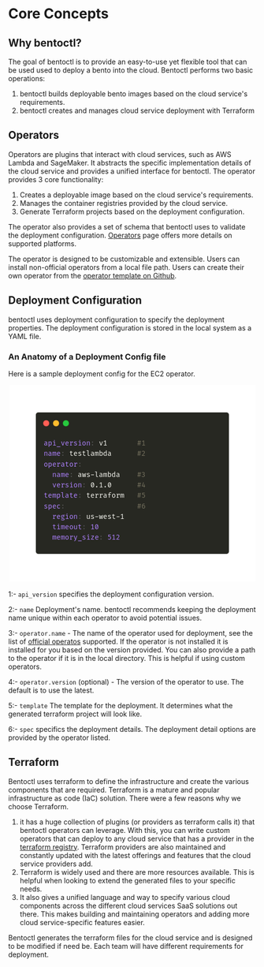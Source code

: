 # Core Concepts

## Why bentoctl?

The goal of bentoctl is to provide an easy-to-use yet flexible tool that can be used used to deploy a bento into the cloud. Bentoctl performs two basic operations:
1. bentoctl builds deployable bento images based on the cloud service's requirements.
2. bentoctl creates and manages cloud service deployment with Terraform


## Operators

Operators are plugins that interact with cloud services, such as AWS Lambda and SageMaker. It abstracts the specific implementation details of the cloud service and provides a unified interface for bentoctl. The operator provides 3 core functionality:

1. Creates a deployable image based on the cloud service's requirements.
2. Manages the container registries provided by the cloud service.
3. Generate Terraform projects based on the deployment configuration.

The operator also provides a set of schema that bentoctl uses to validate the deployment configuration. [Operators](./cloud-deployment-reference/) page offers more details on supported platforms.

The operator is designed to be customizable and extensible. Users can install non-official operators from a local file path. Users can create their own operator from the [operator template on Github](https://github.com/bentoml/bentoctl-operator-template).

## Deployment Configuration

bentoctl uses deployment configuration to specify the deployment properties. The deployment configuration is stored in the local system as a YAML file.

### An Anatomy of a Deployment Config file

Here is a sample deployment config for the EC2 operator.

<p align="center">
  <img src="./imgs/deployment-config-concept.png" alt="sample deployment config"/>
</p>

1:- `api_version` specifies the deployment configuration version.

2:- `name` Deployment's name. bentoctl recommends keeping the deployment name unique within each operator to avoid potential issues.

3:- `operator.name` - The name of the operator used for deployment, see the list of [official operatos](./operator-list.md) supported. If the operator is not installed it is installed for you based on the version provided. You can also provide a path to the operator if it is in the local directory. This is helpful if using custom operators.

4:- `operator.version` (optional) - The version of the operator to use. The default is to use the latest.

5:- `template` The template for the deployment. It determines what the generated terraform project will look like.

6:- `spec` specifics the deployment details. The deployment detail options are provided by the operator listed.

## Terraform

Bentoctl uses terraform to define the infrastructure and create the various
components that are required. Terraform is a mature and popular infrastructure
as code (IaC) solution. There were a few reasons why we choose Terraform. 
1. it has a huge collection of plugins (or providers as terraform calls it) that
   bentoctl operators can leverage. With this, you can write custom operators
   that can deploy to any cloud service that has a provider in the [terraform
   registry](https://registry.terraform.io/browse/providers). Terraform
   providers are also maintained and constantly updated with the latest
   offerings and features that the cloud service providers add. 
2. Terraform is widely used and there are more resources available. This is
   helpful when looking to extend the generated files to your specific needs.
3. It also gives a unified language and way to specify various cloud components
   across the different cloud services SaaS solutions out there. This makes
   building and maintaining operators and adding more cloud service-specific
   features easier.

Bentoctl generates the terraform files for the cloud service and is designed to
be modified if need be. Each team will have different requirements for
deployment. 

